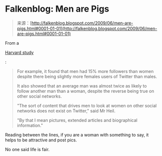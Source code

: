 <!--yml
category: 未分类
date: 2024-05-12 21:58:57
-->

# Falkenblog: Men are Pigs

> 来源：[http://falkenblog.blogspot.com/2009/06/men-are-pigs.html#0001-01-01](http://falkenblog.blogspot.com/2009/06/men-are-pigs.html#0001-01-01)

From a

[Harvard study](http://news.bbc.co.uk/2/hi/technology/8089508.stm)

:

> For example, it found that men had 15% more followers than women despite there being slightly more females users of Twitter than males.
> 
> It also showed that an average man was almost twice as likely to follow another man than a woman, despite the reverse being true on other social networks.
> 
> "The sort of content that drives men to look at women on other social networks does not exist on Twitter," said Mr Heil.
> 
> "By that I mean pictures, extended articles and biographical information."

Reading between the lines, if you are a woman with something to say, it helps to be attractive and post pics.

No one said life is fair.